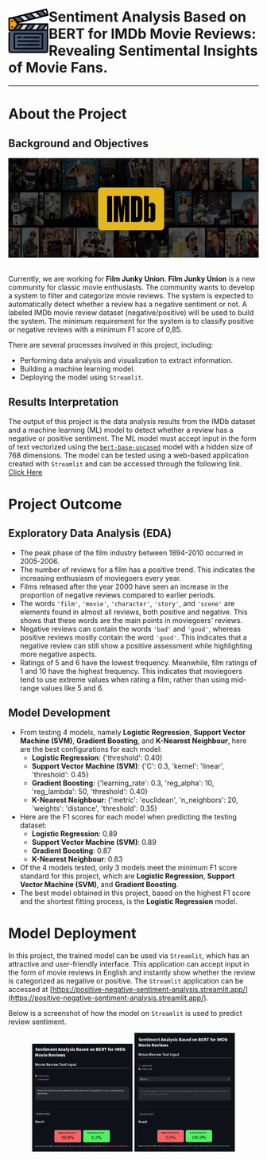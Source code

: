 # <img src="./assets/movie.png" height="90px" align="left" style="background-color:white;"> **Sentiment Analysis Based on BERT for IMDb Movie Reviews:** Revealing Sentimental Insights of Movie Fans.
***

# **About the Project**
## Background and Objectives

<div style="text-align:center"><img src="./assets/imdb.jpeg" height="200px"></div><br>

Currently, we are working for **Film Junky Union**. **Film Junky Union** is a new community for classic movie enthusiasts. The community wants to develop a system to filter and categorize movie reviews. The system is expected to automatically detect whether a review has a negative sentiment or not. A labeled IMDb movie review dataset (negative/positive) will be used to build the system. The minimum requirement for the system is to classify positive or negative reviews with a minimum F1 score of 0,85.

There are several processes involved in this project, including:
* Performing data analysis and visualization to extract information.
* Building a machine learning model.
* Deploying the model using `Streamlit`.

## Results Interpretation
The output of this project is the data analysis results from the IMDb dataset and a machine learning (ML) model to detect whether a review has a negative or positive sentiment. The ML model must accept input in the form of text vectorized using the [`bert-base-uncased`](https://huggingface.co/google-bert/bert-base-uncased) model with a hidden size of 768 dimensions. The model can be tested using a web-based application created with `Streamlit` and can be accessed through the following link. [Click Here](https://positive-negative-sentiment-analysis.streamlit.app/)


# **Project Outcome**
## Exploratory Data Analysis (EDA)
* The peak phase of the film industry between 1894-2010 occurred in 2005-2006.
* The number of reviews for a film has a positive trend. This indicates the increasing enthusiasm of moviegoers every year.
* Films released after the year 2000 have seen an increase in the proportion of negative reviews compared to earlier periods.
* The words `'film'`, `'movie'`, `'character'`, `'story'`, and `'scene'` are elements found in almost all reviews, both positive and negative. This shows that these words are the main points in moviegoers' reviews.
* Negative reviews can contain the words `'bad'` and `'good'`, whereas positive reviews mostly contain the word `'good'`. This indicates that a negative review can still show a positive assessment while highlighting more negative aspects.
* Ratings of 5 and 6 have the lowest frequency. Meanwhile, film ratings of 1 and 10 have the highest frequency. This indicates that moviegoers tend to use extreme values when rating a film, rather than using mid-range values like 5 and 6.

## Model Development
* From testing 4 models, namely **Logistic Regression**, **Support Vector Machine (SVM)**, **Gradient Boosting**, and **K-Nearest Neighbour**, here are the best configurations for each model:
    * **Logistic Regression**: {'threshold': 0.40}
    * **Support Vector Machine (SVM)**: {'C': 0.3, 'kernel': 'linear', 'threshold': 0.45}
    * **Gradient Boosting**: {'learning_rate': 0.3, 'reg_alpha': 10, 'reg_lambda': 50, 'threshold': 0.40}
    * **K-Nearest Neighbour**: {'metric': 'euclidean', 'n_neighbors': 20, 'weights': 'distance', 'threshold': 0.35}
* Here are the F1 scores for each model when predicting the testing dataset:
    * **Logistic Regression**: 0.89
    * **Support Vector Machine (SVM)**: 0.89
    * **Gradient Boosting**: 0.87
    * **K-Nearest Neighbour**: 0.83
* Of the 4 models tested, only 3 models meet the minimum F1 score standard for this project, which are **Logistic Regression**, **Support Vector Machine (SVM)**, and **Gradient Boosting**.
* The best model obtained in this project, based on the highest F1 score and the shortest fitting process, is the **Logistic Regression** model.


# **Model Deployment**
In this project, the trained model can be used via `Streamlit`, which has an attractive and user-friendly interface. This application can accept input in the form of movie reviews in English and instantly show whether the review is categorized as negative or positive. The `Streamlit` application can be accessed at [https://positive-negative-sentiment-analysis.streamlit.app/](https://positive-negative-sentiment-analysis.streamlit.app/).

Below is a screenshot of how the model on `Streamlit` is used to predict review sentiment.

<div style="text-align:center">
    <img src="./assets/streamlit_preview1.jpg" width="40%">
    <img src="./assets/streamlit_preview2.jpg" width="40%">
</div>